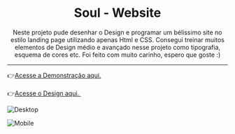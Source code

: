 <h1 style="text-align: center;">Soul - Website</h1>
<center><p>Neste projeto pude desenhar o Design e programar um bélissimo site no estilo landing page utilizando apenas Html e CSS.
Consegui treinar muitos elementos de Design médio e avançado nesse projeto como tipografia, esquema de cores etc. Foi feito com muito carinho, espero que goste :)
 </p></center>
<hr>
 👉<a href="https://devsfe.github.io/soul-website/">Acesse a Demonstração aqui. </a><br><br>
 👉<a href="https://www.figma.com/file/vbkG5i7rqIuqjBMj09NKeC/Soul-Website">Acesse o Design aqui. </a>

 <img src="../../Desktop.png" alt="">


![Desktop](https://user-images.githubusercontent.com/58652794/92307105-5895b700-ef6a-11ea-9e56-55a4745b84b4.png)

![Mobile](https://user-images.githubusercontent.com/58652794/92307276-98a96980-ef6b-11ea-8213-979970200966.png)


 
